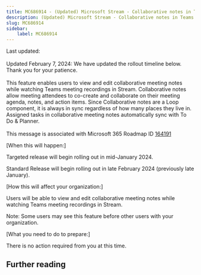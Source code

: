 ```yaml
---
title: MC686914 - (Updated) Microsoft Stream - Collaborative notes in Teams meeting recordings
description: (Updated) Microsoft Stream - Collaborative notes in Teams meeting recordings
slug: MC686914
sidebar:
    label: MC686914
---
```



Last updated: 

<p style="font-size: larger;"><span style="font-size: 14px;">Updated February 7, 2024: We have updated the rollout timeline below. Thank you for your patience.</span></p><p style="font-size: larger;"><span style="font-size: 14px;">This feature enables users to view and edit collaborative meeting notes while watching Teams meeting recordings in Stream. Collaborative notes allow meeting attendees to co-create and collaborate on their meeting agenda, notes, and action items. Since Collaborative notes are a Loop component, it is always in sync regardless of how many places they live in. Assigned tasks in collaborative meeting notes automatically sync with To Do &amp; Planner.&nbsp;</span><br></p>
<p>This message is associated with Microsoft 365 Roadmap ID <a href="https://www.microsoft.com/microsoft-365/roadmap?filters=&amp;searchterms=164191" target="_blank">164191</a></p>
<p>[When this will happen:]</p>

<p>Targeted release will begin rolling out in mid-January 2024.</p><p>Standard Release will begin rolling out in late February 2024 (previously late January).</p><p>[How this will affect your organization:]</p>

<p>Users will be able to view and edit collaborative meeting notes while watching Teams meeting recordings in Stream. 
</p><p>Note: Some users may see this feature before other users with your organization.</p>
<p>[What you need to do to prepare:]</p>
<p>There is no action required from you at this time.</p>

## Further reading
